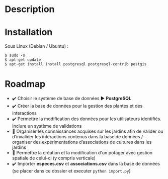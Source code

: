 # Description

# Installation
Sous Linux (Debian / Ubuntu) :

```console
$ sudo -s
$ apt-get update
$ apt-get install install postgresql postgresql-contrib postgis
```

# Roadmap
* :heavy_check_mark: Choisir le système de base de données :arrow_forward: **PostgreSQL**
* :heavy_check_mark: Créer la base de données pour la gestion des plantes et des interactions
* :heavy_check_mark: Permettre la modification des données pour les utilisateurs identifiés. Inclure un système de validations
* :white_square_button: Organiser les connaissances acquises sur les jardins afin de valider ou d’invalider les interactions contenus dans la base de données / organiser des expérimentations d’associations de cultures dans les jardins
* :white_square_button: Permettre la création et la modification d'un potager avec gestion spatiale de celui-ci (y compris verticale)
* :heavy_check_mark: Importer **especes.csv** et **associations.csv** dans la base de données (se placer dans ce dossier et executer `python import.py`)
